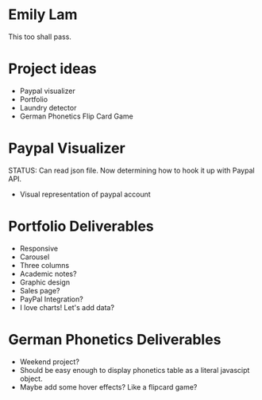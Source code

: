 Emily Lam
========

This too shall pass.

Project ideas
========

<ul>
  <li>Paypal visualizer</li>
  <li>Portfolio</li>
  <li>Laundry detector</li>
  <li>German Phonetics Flip Card Game</li>
</ul>


Paypal Visualizer
==========

STATUS: Can read json file. Now determining how to hook it up with Paypal API. 
- Visual representation of paypal account

Portfolio Deliverables
=========

- Responsive
- Carousel
- Three columns
- Academic notes?
- Graphic design
- Sales page?
- PayPal Integration?
- I love charts! Let's add data?

German Phonetics Deliverables
=========

- Weekend project?
- Should be easy enough to display phonetics table as a literal javascipt object. 
- Maybe add some hover effects? Like a flipcard game?


